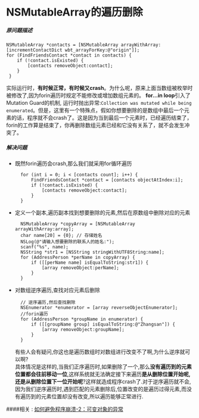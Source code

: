 # NSMutableArray的遍历删除

##### 原问题描述

	NSMutableArray *contacts = [NSMutableArray arrayWithArray:[incrementContactDict wbt_arrayForKey:@"origin"]];
    for (FindFriendsContact *contact in contacts) {
        if (!contact.isExisted) {
        	[contacts removeObject:contact];
        }
     }

实际运行时，**有时候正常，有时候又crash**。为什么呢，原来上面当数组被枚举时被修改了,因为forin遍历时规定不能修改或增加数组元素的。 **for...in loop**引入了 Mutation Guard的机制, 运行时抛出异常:`Collection was mutated while being enumerated`。但是，这里有一个特殊点，假如你想要删除的是数组中最后一个元素的话，程序就不会crash了。这是因为当到最后一个元素时，已经遍历结束了，forin的工作算是结束了，你再删除数组元素已经和它没有关系了，就不会发生冲突了。

##### 解决问题
* 既然forin遍历会crash,那么我们就采用for循环遍历  

		for (int i = 0; i < [contacts count]; i++) {
    		FindFriendsContact *contact = [contacts objectAtIndex:i];
        	if (!contact.isExisted) {
        		[contacts removeObject:contact];
        	}
    	}
    
* 定义一个副本,遍历副本找到想要删除的元素,然后在原数组中删除对应的元素
  
		NSMutableArray *copyArray = [NSMutableArray arrayWithArray:array];
        char name[20] = {0}; // 存储姓名
        NSLog(@"请输入想要删除的联系人的姓名:");
        scanf("%s", name);
        NSString *str1 = [NSString stringWithUTF8String:name];
        for (AddressPerson *perName in copyArray) {
            if ([[perName name] isEqualToString:str1]) {
                [array removeObject:perName];
            }
        }
* 对数组逆序遍历,查找对应元素后删除
  
		// 逆序遍历,然后查找删除
        NSEnumerator *enumerator = [array reverseObjectEnumerator];
        //forin遍历
        for (AddressPerson *groupName in enumerator) {
            if ([[groupName group] isEqualToString:@"Zhangsan"]) {
                [array removeObject:groupName];
            }
        }
          
	有些人会有疑问,你这也是遍历数组时对数组进行改变不了啊,为什么逆序就可以啊?  
具体情况是这样的,当我们正序遍历时,如果删除了一个,那么**没有遍历到的元素位置都会往前移动一位**,这样系统就无法确定接下来遍历**是从删除位置开始呢,还是从删除位置下一位开始呢**?这样就造成程序crash了.对于逆序遍历就不会,因为我们逆序遍历时,遇到匹配的元素删除后,位置改变的是遍历过得元素,而没有遍历到的元素位置却没有改变,所以遍历能够正常进行.  
  
####相关 : [如何避免程序崩溃-2：可变对象的异常 ](http://www.calios.gq/2015/11/13/%E3%80%90%E8%AF%91%E3%80%91%E5%A6%82%E4%BD%95%E9%81%BF%E5%85%8D%E7%A8%8B%E5%BA%8F%E5%B4%A9%E6%BA%83-2%EF%BC%9A%E5%8F%AF%E5%8F%98%E5%AF%B9%E8%B1%A1%E7%9A%84%E5%BC%82%E5%B8%B8/)